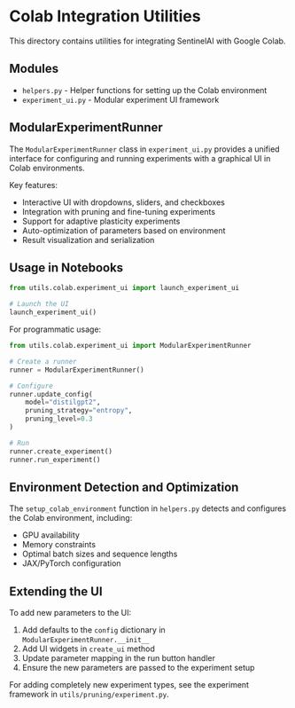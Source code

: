 # Colab Integration Utilities

This directory contains utilities for integrating SentinelAI with Google Colab.

## Modules

- `helpers.py` - Helper functions for setting up the Colab environment
- `experiment_ui.py` - Modular experiment UI framework

## ModularExperimentRunner

The `ModularExperimentRunner` class in `experiment_ui.py` provides a unified interface for
configuring and running experiments with a graphical UI in Colab environments.

Key features:
- Interactive UI with dropdowns, sliders, and checkboxes
- Integration with pruning and fine-tuning experiments
- Support for adaptive plasticity experiments
- Auto-optimization of parameters based on environment
- Result visualization and serialization

## Usage in Notebooks

```python
from utils.colab.experiment_ui import launch_experiment_ui

# Launch the UI
launch_experiment_ui()
```

For programmatic usage:

```python
from utils.colab.experiment_ui import ModularExperimentRunner

# Create a runner
runner = ModularExperimentRunner()

# Configure
runner.update_config(
    model="distilgpt2",
    pruning_strategy="entropy",
    pruning_level=0.3
)

# Run
runner.create_experiment()
runner.run_experiment()
```

## Environment Detection and Optimization

The `setup_colab_environment` function in `helpers.py` detects and configures the Colab
environment, including:

- GPU availability
- Memory constraints
- Optimal batch sizes and sequence lengths
- JAX/PyTorch configuration

## Extending the UI

To add new parameters to the UI:
1. Add defaults to the `config` dictionary in `ModularExperimentRunner.__init__`
2. Add UI widgets in `create_ui` method
3. Update parameter mapping in the run button handler
4. Ensure the new parameters are passed to the experiment setup

For adding completely new experiment types, see the experiment framework in
`utils/pruning/experiment.py`.
